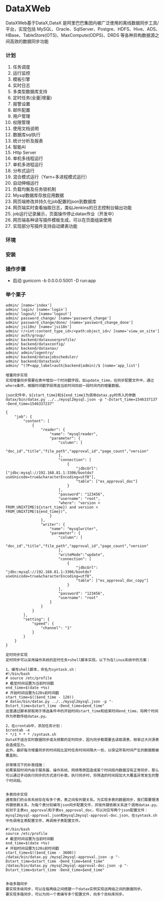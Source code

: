 # DataXWeb

DataXWeb基于DataX,DataX 是阿里巴巴集团内被广泛使用的离线数据同步工具/平台，实现包括 MySQL、Oracle、SqlServer、Postgre、HDFS、Hive、ADS、HBase、TableStore(OTS)、MaxCompute(ODPS)、DRDS 等各种异构数据源之间高效的数据同步功能


### 计划
1. 任务调度
2. 运行监控
3. 模板引擎
4. 实时日志
5. 多类型数据库支持
6. 定时任务(全量|增量)
7. 报警设置
8. 邮件配置
9. 用户管理
10. 权限管理
11. 使用文档说明
12. 数据库sql执行
13. 统计分析及报表
14. 智能AI
15. Http Server
16. 单机多线程运行
17. 单机多进程运行
18. 分布式运行
19. 混合模式运行（Yarn+多进程模式运行）
20. 自动伸缩运行
21. 负载均衡及任务锁机制
22. Mysql数据库存放应用数据
23. 网页端修改并持久化job配置的json到数据库
24. 网页端实时查看抽取日志，类似Jenkins的日志控制台输出功能
25. job运行记录展示，页面操作停止datax作业（开发中）
26. 网页端各种读写插件模板生成，可以在页面组装使用
27. 实现部分写插件支持自动建表功能

### 环境


### 安装


### 操作步骤

+ 启动
gunicorn -b 0.0.0.0:5001 -D run:app

### 举个栗子

```
admin/ [name='index']
admin/ login/ [name='login']
admin/ logout/ [name='logout']
admin/ password_change/ [name='password_change']
admin/ password_change/done/ [name='password_change_done']
admin/ jsi18n/ [name='jsi18n']
admin/ r/<int:content_type_id>/<path:object_id>/ [name='view_on_site']
admin/ auth/group/
admin/ backend/dataxuserprofile/
admin/ backend/dataxconfig/
admin/ backend/dataxnav/
admin/ admin/logentry/
admin/ backend/dataxjobscheduler/
admin/ backend/dataxtask/
admin/ ^(?P<app_label>auth|backend|admin)/$ [name='app_list']
```

```
增量同步实现
实现增量同步需要在表中增加一个时间戳字段，如update_time，在同步配置文件中，通过where条件，根据时间戳字段筛选当前时间向前一段时间内的增量数据。

json文件中，${start_time}和${end_time}为调用datax.py时传入的参数
datax/bin/datax.py ../../mysql2mysql.json -p "-Dstart_time=1546337137 -Dend_time=1546337237"

{
    "job": {
        "content": [
            {
                "reader": {
                    "name": "mysqlreader", 
                    "parameter": {
                        "column": [
                        "doc_id","title","file_path","approval_id","page_count","version"
                        ], 
                        "connection": [
                            {
                                "jdbcUrl": ["jdbc:mysql://192.168.81.1:3306/bootdo?useUnicode=true&characterEncoding=utf8"], 
                                "table": ["es_approval_doc"]
                            }
                        ], 
                        "password": "123456", 
                        "username": "root",
                        "where": "version > FROM_UNIXTIME(${start_time}) and version < FROM_UNIXTIME(${end_time})",
                    }
                }, 
                "writer": {
                    "name": "mysqlwriter", 
                    "parameter": {
                        "column": [
                        "doc_id","title","file_path","approval_id","page_count","version"
                        ], 
                        "writeMode":"update",
                        "connection": [
                            {
                                "jdbcUrl": "jdbc:mysql://192.168.81.1:3306/bootdo?useUnicode=true&characterEncoding=utf8", 
                                "table": ["es_approval_doc_copy"]
                            }
                        ], 
                        "password": "123456", 
                        "username": "root"
                    }
                }
            }
        ], 
        "setting": {
            "speed": {
                "channel": "1"
            }
        }
    }
}

定时同步实现
定时同步可以采用操作系统的定时任务+shell脚本实现。以下为在linux系统中的方案：

1、编写shell脚本，命名为syntask.sh：
#!/bin/bash
# source /etc/profile
# 截至时间设置为当前时间戳
end_time=$(date +%s)
# 开始时间设置为120s前时间戳
start_time=$(($end_time - 120))
# datax/bin/datax.py ../../mysql2mysql.json -p "-Dstart_time=$start_time -Dend_time=$end_time"
这里通过脚本获取用于筛选条件中的开始时间start_time和结束时间end_time，将两个时间作为参数传给datax.py。

2、在crontab中，添加任务计划：
$crontab -e
* */1 * * * /syntask.sh
DataX不适合实时数据同步或太频繁的定时同步，因为同步都需要去读取源表，频率过大对源表会造成压力。
此外，最好每次增量同步的时间段比定时任务时间间隔大一些，以保证所有时间产生的数据都被覆盖到。

异常情况下的补救措施：
如果某段时间内由于服务器、操作系统、网络等原因造成某个时间段内数据没有正常同步，那么可以通过手动执行同步的方式进行补救，执行同步时，将筛选的时间段加大大覆盖异常发生的整个时间段。


多表同步实现
通常我们的业务系统存在有多个表，表之间有外键关系。为实现多表的数据同步，我们需要理清外键依赖关系，为每个表分别编写json同步配置文件，并按外键依赖关系逐个调用datax.py。
如对于主表es_approval和子表es_approval_doc，可以对应写两个json配置文件：mysql2mysql-approval.json和mysql2mysql-approval-doc.json，在syntask.sh中先调用主表配置文件，再调用子表配置文件。

#!/bin/bash
source /etc/profile
# 截至时间设置为当前时间戳
end_time=$(date +%s)
# 开始时间设置为120s前时间戳
start_time=$(($end_time - 3600))
/datax/bin/datax.py /mysql2mysql-approval.json -p "-Dstart_time=$start_time -Dend_time=$end_time" 
/datax/bin/datax.py /mysql2mysql-approval-doc.json -p "-Dstart_time=$start_time -Dend_time=$end_time"


多级多路同步
要实现多级同步，可以在每两级之间搭建一个datax实例实现这两级之间的数据同步。
要实现多路同步，可以为同一个表编写多个配置文件，向多个目标库同步。
```

